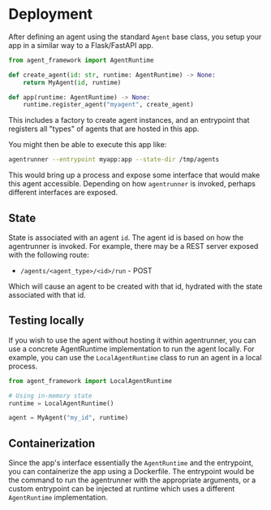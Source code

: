# Deployment

After defining an agent using the standard `Agent` base class, you setup your app in a similar way to a Flask/FastAPI app.

```python
from agent_framework import AgentRuntime

def create_agent(id: str, runtime: AgentRuntime) -> None:
    return MyAgent(id, runtime)

def app(runtime: AgentRuntime) -> None:
    runtime.register_agent("myagent", create_agent)
```

This includes a factory to create agent instances, and an entrypoint that registers all "types" of agents that are hosted in this app.

You might then be able to execute this app like:

```sh
agentrunner --entrypoint myapp:app --state-dir /tmp/agents
```

This would bring up a process and expose some interface that would make this agent accessible. Depending on how `agentrunner` is invoked, perhaps different interfaces are exposed.

## State

State is associated with an agent `id`. The agent id is based on how the agentrunner is invoked. For example, there may be a REST server exposed with the following route:

- `/agents/<agent_type>/<id>/run` - POST

Which will cause an agent to be created with that id, hydrated with the state associated with that id.

## Testing locally

If you wish to use the agent without hosting it within agentrunner, you can use a concrete AgentRuntime implementation to run the agent locally. For example, you can use the `LocalAgentRuntime` class to run an agent in a local process.

```python
from agent_framework import LocalAgentRuntime

# Using in-memory state
runtime = LocalAgentRuntime()

agent = MyAgent("my_id", runtime)
```

## Containerization

Since the app's interface essentially the `AgentRuntime` and the entrypoint, you can containerize the app using a Dockerfile. The entrypoint would be the command to run the agentrunner with the appropriate arguments, or a custom entrypoint can be injected at runtime which uses a different `AgentRuntime` implementation.
